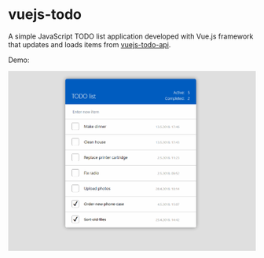 # vuejs-todo

A simple JavaScript TODO list application developed with Vue.js framework that updates and loads items from [vuejs-todo-api](https://github.com/lbanozic/vuejs-todo-api).

Demo:

![](demo.gif)
